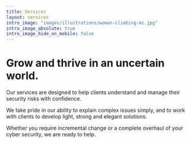 ```yaml
---
title: Services
layout: services
intro_image: "images/illustrations/woman-climbing-mc.jpg"
intro_image_absolute: true
intro_image_hide_on_mobile: false
---
```


# Grow and thrive in an uncertain world.

Our services are designed to help clients understand and manage their security risks with confidence.

We take pride in our ability to explain complex issues simply, and to work with clients to develop light, strong and elegant solutions.

Whether you require incremental change or a complete overhaul of your cyber security, we are ready to help.